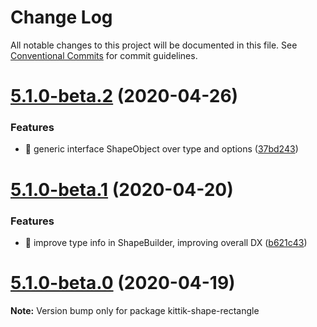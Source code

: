 # Change Log

All notable changes to this project will be documented in this file.
See [Conventional Commits](https://conventionalcommits.org) for commit guidelines.

# [5.1.0-beta.2](https://github.com/ghaiklor/kittik/compare/v5.1.0-beta.1...v5.1.0-beta.2) (2020-04-26)


### Features

* 🎸 generic interface ShapeObject over type and options ([37bd243](https://github.com/ghaiklor/kittik/commit/37bd2433525cb888def8cb58fe80b6f6992f6f6b))





# [5.1.0-beta.1](https://github.com/ghaiklor/kittik/compare/v5.1.0-beta.0...v5.1.0-beta.1) (2020-04-20)


### Features

* 🎸 improve type info in ShapeBuilder, improving overall DX ([b621c43](https://github.com/ghaiklor/kittik/commit/b621c43b9a86b2659d24d7ec699cbc005b47c337))





# [5.1.0-beta.0](https://github.com/ghaiklor/kittik/compare/v2.1.2...v5.1.0-beta.0) (2020-04-19)

**Note:** Version bump only for package kittik-shape-rectangle
